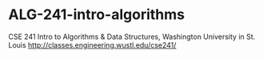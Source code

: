 # ALG-241-intro-algorithms
CSE 241 Intro to Algorithms & Data Structures, Washington University in St. Louis
http://classes.engineering.wustl.edu/cse241/
